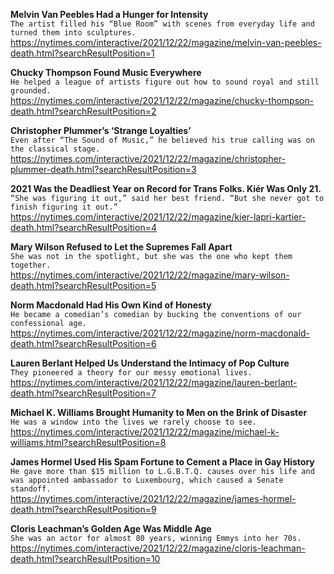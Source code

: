 **Melvin Van Peebles Had a Hunger for Intensity**\
`The artist filled his “Blue Room” with scenes from everyday life and turned them into sculptures.`\
https://nytimes.com/interactive/2021/12/22/magazine/melvin-van-peebles-death.html?searchResultPosition=1

**Chucky Thompson Found Music Everywhere**\
`He helped a league of artists figure out how to sound royal and still grounded.`\
https://nytimes.com/interactive/2021/12/22/magazine/chucky-thompson-death.html?searchResultPosition=2

**Christopher Plummer’s ‘Strange Loyalties’**\
`Even after “The Sound of Music,” he believed his true calling was on the classical stage.`\
https://nytimes.com/interactive/2021/12/22/magazine/christopher-plummer-death.html?searchResultPosition=3

**2021 Was the Deadliest Year on Record for Trans Folks. Kiér Was Only 21.**\
`“She was figuring it out,” said her best friend. “But she never got to finish figuring it out.”`\
https://nytimes.com/interactive/2021/12/22/magazine/kier-lapri-kartier-death.html?searchResultPosition=4

**Mary Wilson Refused to Let the Supremes Fall Apart**\
`She was not in the spotlight, but she was the one who kept them together.`\
https://nytimes.com/interactive/2021/12/22/magazine/mary-wilson-death.html?searchResultPosition=5

**Norm Macdonald Had His Own Kind of Honesty**\
`He became a comedian’s comedian by bucking the conventions of our confessional age.`\
https://nytimes.com/interactive/2021/12/22/magazine/norm-macdonald-death.html?searchResultPosition=6

**Lauren Berlant Helped Us Understand the Intimacy of Pop Culture**\
`They pioneered a theory for our messy emotional lives.`\
https://nytimes.com/interactive/2021/12/22/magazine/lauren-berlant-death.html?searchResultPosition=7

**Michael K. Williams Brought Humanity to Men on the Brink of Disaster**\
`He was a window into the lives we rarely choose to see.`\
https://nytimes.com/interactive/2021/12/22/magazine/michael-k-williams.html?searchResultPosition=8

**James Hormel Used His Spam Fortune to Cement a Place in Gay History**\
`He gave more than $15 million to L.G.B.T.Q. causes over his life and was appointed ambassador to Luxembourg, which caused a Senate standoff.`\
https://nytimes.com/interactive/2021/12/22/magazine/james-hormel-death.html?searchResultPosition=9

**Cloris Leachman’s Golden Age Was Middle Age**\
`She was an actor for almost 80 years, winning Emmys into her 70s.`\
https://nytimes.com/interactive/2021/12/22/magazine/cloris-leachman-death.html?searchResultPosition=10

